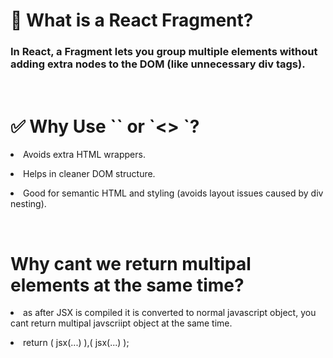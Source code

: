 <h1>🧩 What is a React Fragment?</h1>
<h3>In React, a Fragment lets you group multiple elements without adding extra nodes to the DOM (like unnecessary div tags).</h3>
<br>
<h1 class="heading">✅ Why Use `<React.Fragment>` or `<> </>`?</h1>

<p ><li>Avoids extra HTML wrappers.</li><p>
<p><li>Helps in cleaner DOM structure.</li></h3>
<p><li>Good for semantic HTML and styling (avoids layout issues caused by div nesting).</li></p>
<br>
<h1>Why cant we return multipal elements at the same time?</h1>

<p><li>as after JSX is compiled it is converted to normal javascript object, you cant return multipal javscriipt object at the same time.</li><p>
<p><li>return ( jsx(...) ),( jsx(...) );</li></p>
 